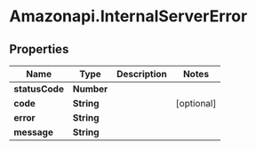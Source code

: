 # Amazonapi.InternalServerError

## Properties

Name | Type | Description | Notes
------------ | ------------- | ------------- | -------------
**statusCode** | **Number** |  | 
**code** | **String** |  | [optional] 
**error** | **String** |  | 
**message** | **String** |  | 


